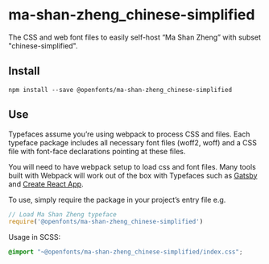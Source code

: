 
# ma-shan-zheng_chinese-simplified

The CSS and web font files to easily self-host “Ma Shan Zheng” with subset "chinese-simplified".

## Install

`npm install --save @openfonts/ma-shan-zheng_chinese-simplified`

## Use

Typefaces assume you’re using webpack to process CSS and files. Each typeface
package includes all necessary font files (woff2, woff) and a CSS file with
font-face declarations pointing at these files.

You will need to have webpack setup to load css and font files. Many tools built
with Webpack will work out of the box with Typefaces such as [Gatsby](https://github.com/gatsbyjs/gatsby)
and [Create React App](https://github.com/facebookincubator/create-react-app).

To use, simply require the package in your project’s entry file e.g.

```javascript
// Load Ma Shan Zheng typeface
require('@openfonts/ma-shan-zheng_chinese-simplified')
```

Usage in SCSS:
```scss
@import "~@openfonts/ma-shan-zheng_chinese-simplified/index.css";
```
